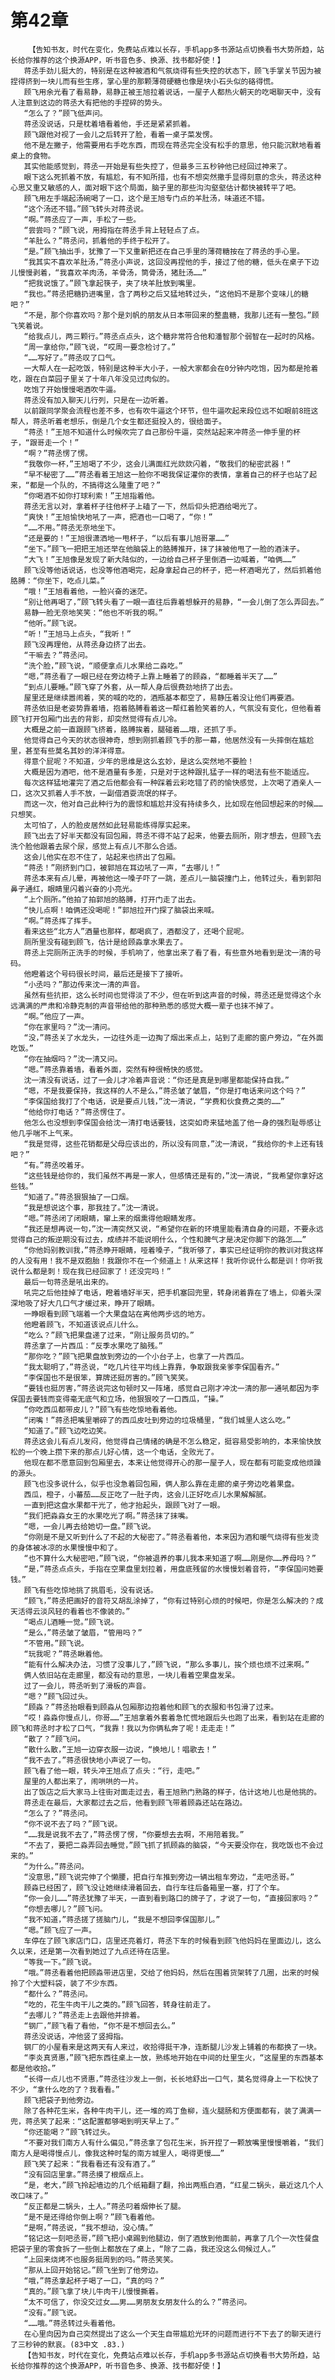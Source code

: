 # 第42章
        【告知书友，时代在变化，免费站点难以长存，手机app多书源站点切换看书大势所趋，站长给你推荐的这个换源APP，听书音色多、换源、找书都好使！】
       蒋丞手劲儿挺大的，特别是在这种被酒和气氛烧得有些失控的状态下，顾飞手掌关节因为被捏得挤到一块儿而有些生疼，掌心里的那颗薄荷硬糖也像是块小石头似的硌得慌。
       顾飞用余光看了看易静，易静正被王旭拉着说话，一屋子人都热火朝天的吃喝聊天中，没有人注意到这边的蒋丞大有把他的手捏碎的势头。
       “怎么了？”顾飞低声问。
       蒋丞没说话，只是枕着墙看着他，手还是紧紧抓着。
       顾飞跟他对视了一会儿之后转开了脸，看着一桌子菜发愣。
       他不是左撇子，他需要用右手吃东西，而现在蒋丞完全没有松手的意思，他只能沉默地看着桌上的食物。
       其实他能感觉到，蒋丞一开始是有些失控了，但最多三五秒钟他已经回过神来了。
       眼下这么死抓着不放，有尴尬，有不知所措，也有不想突然撒手显得刻意的念头，蒋丞这种心思又重又敏感的人，面对眼下这个局面，脑子里的那些沟沟壑壑估计都快被转平了吧。
       顾飞用左手端起汤碗喝了一口，这个是王旭专门点的羊肚汤，味道还不错。
       “这个汤还不错。”顾飞转头对蒋丞说。
       “啊。”蒋丞应了一声，手松了一些。
       “尝尝吗？”顾飞说，用拇指在蒋丞手背上轻轻点了点。
       “羊肚么？”蒋丞问，抓着他的手终于松开了。
       “是。”顾飞抽出手，犹豫了一下又重新把还在自己手里的薄荷糖按在了蒋丞的手心里。
       “我其实不喜欢羊肚汤，”蒋丞小声说，这回没再捏他的手，接过了他的糖，低头在桌子下边儿慢慢剥着，“我喜欢羊肉汤，羊骨汤，筒骨汤，猪肚汤……”
       “把我说饿了。”顾飞拿起筷子，夹了块羊肚放到嘴里。
       “我也。”蒋丞把糖扔进嘴里，含了两秒之后又猛地转过头，“这他妈不是那个变味儿的糖吧？”
       “不是，那个你喜欢吗？那个是刘帆的朋友从日本带回来的整蛊糖，我那儿还有一整包。”顾飞笑着说。
       “给我点儿，两三颗行。”蒋丞点点头，这个糖非常符合他和潘智那个弱智在一起时的风格。
       “周一拿给你，”顾飞说，“哎周一要念检讨了。”
       “……写好了。”蒋丞叹了口气。
       一大帮人在一起吃饭，特别是这种半大小子，一般大家都会在0分钟内吃饱，因为都是抢着吃，跟在白菜园子里关了十年八年没见过肉似的。
       吃饱了开始慢慢喝酒吹牛逼。
       蒋丞没有加入聊天儿行列，只是在一边听着。
       以前跟同学聚会流程也差不多，也有吹牛逼这个环节，但牛逼吹起来段位远不如眼前8班这帮人，蒋丞听着老想乐，倒是几个女生都还挺投入的，很给面子。
       “蒋丞！”王旭不知道什么时候吹完了自己那份牛逼，突然站起来冲蒋丞一伸手里的杯子，“跟哥走一个！”
       “啊？”蒋丞愣了愣。
       “我敬你一杯，”王旭喝了不少，这会儿满面红光欻欻闪着，“敬我们的秘密武器！”
       “早不秘密了……”蒋丞看着王旭这一脸你不喝我保证灌你的表情，拿着自己的杯子也站了起来，“都是一个队的，不搞得这么隆重了吧？”
       “你喝酒不如你打球利索！”王旭指着他。
       蒋丞无言以对，拿着杯子往他杯子上磕了一下，然后仰头把酒给喝光了。
       “爽快！”王旭愉快地吼了一声，把酒也一口喝了，“你！”
       “……不用。”蒋丞无奈地坐下。
       “还是要的！”王旭很潇洒地一甩杯子，“以后有事儿旭哥罩……”
       “坐下。”顾飞一把把王旭还举在他脑袋上的胳膊推开，抹了抹被他甩了一脸的酒沫子。
       “大飞！”王旭像是发现了新大陆似的，一边给自己杯子里倒酒一边喊着，“咱俩……”
       顾飞没等他话说话，也没等他酒喝完，起身拿起自己的杯子，把一杯酒喝光了，然后抓着他胳膊：“你坐下，吃点儿菜。”
       “哦！”王旭看着他，一脸兴奋的迷茫。
       “别让他再喝了，”顾飞转头看了一眼一直往后靠着想躲开的易静，“一会儿倒了怎么弄回去。”
       易静一脸无奈地笑笑：“他也不听我的啊。”
       “他听。”顾飞说。
       “听！”王旭马上点头，“我听！”
       顾飞没再理他，从蒋丞身边挤了出去。
       “干嘛去？”蒋丞问。
       “洗个脸，”顾飞说，“顺便拿点儿水果给二淼吃。”
       “嗯，”蒋丞看了一眼已经在旁边椅子上靠上睡着了的顾淼，“都睡着半天了……”
       “到点儿要睡。”顾飞穿了外套，从一帮人身后很费劲地挤了出去。
       屋里还是继续嚣闹着，笑的喊的吃的，酒瓶基本都空了，易静压着没让他们再要酒。
       蒋丞依旧是老姿势靠着墙，抱着胳膊看着这一帮红着脸笑着的人，气氛没有变化，但他看着顾飞打开包厢门出去的背影，却突然觉得有点儿冷。
       大概是之前一直跟顾飞挤着，胳膊挨着，腿碰着……哦，还抓了手。
       他觉得自己今天的状态很神奇，想到刚抓着顾飞手的那一幕，他居然没有一头摔倒在尴尬里，甚至有些莫名其妙的洋洋得意。
       得意个屁呢？不知道，少年的思维是这么玄妙，是这么突然地不要脸！
       大概是因为酒吧，他不是酒量有多差，只是对于这种跟扎猛子一样的喝法有些不能适应。
       每次这样猛地灌完了酒之后他都会有一种踩着云彩吃错了药的愉快感觉，上次喝了酒亲人一口，这次又抓着人手不放，一副借酒耍流氓的样子。
       而这一次，他对自己此种行为的震惊和尴尬并没有持续多久，比如现在他回想起来的时候……只想笑。
       太可怕了，人的脸皮居然如此轻易能练得厚实起来。
       顾飞出去了好半天都没有回包厢，蒋丞不得不站了起来，他要去厕所，刚才想去，但顾飞去洗个脸他跟着去尿个尿，感觉上有点儿不那么合适。
       这会儿他实在忍不住了，站起来也挤出了包厢。
       “蒋丞！”刚挤到门口，被郭旭在耳边吼了一声，“去哪儿！”
       蒋丞本来有点儿晕，再被他这一嗓子吓了一跳，差点儿一脑袋撞门上，他转过头，看到郭阳鼻子通红，眼睛里闪着兴奋的小亮光。
       “上个厕所。”他拍了拍郭旭的胳膊，打开门走了出去。
       “快儿点啊！咱俩还没喝呢！”郭旭拉开门探了脑袋出来喊。
       “啊。”蒋丞挥了挥手。
       看来这些“北方人”酒量也那样，都喝疯了，酒都没了，还喝个屁呢。
       厕所里没有碰到顾飞，估计是给顾淼拿水果去了。
       蒋丞上完厕所正洗手的时候，手机响了，他拿出来了看了看，有些意外地看到是沈一清的号码。
       他瞪着这个号码很长时间，最后还是接下了接听。
       “小丞吗？”那边传来沈一清的声音。
       虽然有些抗拒，这么长时间也觉得淡了不少，但在听到这声音的时候，蒋丞还是觉得这个永远满满的严肃和冷静克制的声音带给他的那种熟悉的感觉大概一辈子也抹不掉了。
       “啊。”他应了一声。
       “你在家里吗？”沈一清问。
       “没，”蒋丞关了水龙头，一边往外走一边掏了烟出来点上，站到了走廊的窗户旁边，“在外面吃饭。”
       “你在抽烟吗？”沈一清又问。
       “嗯。”蒋丞靠着墙，看着外面，突然有种很畅快的感觉。
       沈一清没有说话，过了一会儿才冷着声音说：“你还是真是到哪里都能保持自我。”
       “嗯，不是我要保持，我这样的人不是么，”蒋丞皱了皱眉，“你是打电话来问这个吗？”
       “李保国给我打了个电话，说是要点儿钱，”沈一清说，“学费和伙食费之类的……”
       “他给你打电话？”蒋丞愣住了。
       他怎么也没想到李保国会给沈一清打电话要钱，这突如奇来猛地盖了他一身的强烈耻辱感让他几乎喘不上气来。
       “我是觉得，这些花销都是父母应该出的，所以没有同意，”沈一清说，“我给你的卡上还有钱吧？”
       “有。”蒋丞咬着牙。
       “这些钱是给你的，我们虽然不再是一家人，但感情还是有的，”沈一清说，“我希望你拿好这些钱。”
       “知道了。”蒋丞狠狠抽了一口烟。
       “我是想说这个事，那我挂了。”沈一清说。
       “嗯。”蒋丞闭了闭眼睛，窜上来的烟熏得他眼睛发疼。
       “我还是想再说一句，”沈一清突然又说，“希望你在新的环境里能看清自身的问题，不要永远觉得自己的叛逆期没有过去，成绩并不能说明什么，个性和脾气才是决定你脚下的路怎……”
       “你他妈别教训我，”蒋丞睁开眼睛，哑着嗓子，“我听够了，事实已经证明你的教训对我这样的人没有用！我不是双胞胎！我跟你不在一个频道上！从来这样！我听你说什么都是训！你听我说什么都是刺！现在我已经回家了！还没完吗！”
       最后一句蒋丞是吼出来的。
       吼完之后他挂掉了电话，瞪着墙好半天，把手机塞回兜里，转身闭着靠在了墙上，仰着头深深地吸了好大几口气才缓过来，睁开了眼睛。
       一睁眼看到顾飞端着一个大果盘站在离他两步远的地方。
       他瞪着顾飞，不知道该说点儿什么。
       “吃么？”顾飞把果盘递了过来，“刚让服务员切的。”
       蒋丞拿了一片西瓜：“反季水果吃了脑残。”
       “那你吃？”顾飞把果盘放到旁边的一个小台子上，也拿了一片西瓜。
       “我太聪明了，”蒋丞说，“吃几片往平均线上靠靠，争取跟我亲爹李保国看齐。”
       “李保国也不是很笨，算牌还挺厉害的。”顾飞笑笑。
       “要钱也挺厉害，”蒋丞说完这句顿时又一阵堵，感觉自己刚才冲沈一清的那一通吼都因为李保国去要钱而变得毫无底气和立场，他狠狠咬了一口西瓜，“操。”
       “你吃西瓜都带皮儿？”顾飞有些吃惊地看着他。
       “闭嘴！”蒋丞把嘴里嚼碎了的西瓜皮吐到旁边的垃圾桶里，“我们城里人这么吃。”
       “知道了。”顾飞边吃边笑。
       蒋丞这会儿有点儿发闷，他觉得自己情绪的确是不怎么稳定，挺容易受影响的，本来愉快放松的一个晚上攒下来的那点儿好心情，这一个电话，全败光了。
       他现在都不愿意回到包厢里去，本来让他觉得开心的那一屋子人，现在都有可能变成他烦躁的源头。
       顾飞也没多说什么，似乎也没急着回包厢，俩人那么靠在走廊的桌子旁边吃着果盘。
       西瓜，橙子，小蕃茄……反正吃了一肚子肉，这会儿正好吃点儿水果解解腻。
       一直到把这盘水果都干光了，他才抬起头，跟顾飞对了一眼。
       “我们把淼淼女王的水果吃光了啊。”蒋丞抹了抹嘴。
       “嗯，一会儿再去给她切一盘。”顾飞说。
       “你刚是不是又听到什么了不起的大秘密了。”蒋丞看着他，本来因为酒和暖气烧得有些发烫的身体被冰凉的水果慢慢中和了。
       “也不算什么大秘密吧，”顾飞说，“你被退养的事儿我本来知道了啊……刚是你……养母吗？”
       “是，”蒋丞点点头，手指在空果盘里划拉着，用盘底残留的水慢慢划着音符，“李保国问她要钱。”
       顾飞有些吃惊地挑了挑眉毛，没有说话。
       “顾飞，”蒋丞把画好的音符又胡乱涂掉了，“你有过特别心烦的时候吧，你是怎么解决的？成天活得云淡风轻的看着也不像装的。”
       “喝点儿酒睡一觉。”顾飞说。
       “是么，”蒋丞皱了皱眉，“管用吗？”
       “不管用。”顾飞说。
       “玩我呢？”蒋丞瞅着他。
       “能有什么解决办法，习惯了没事儿了，”顾飞说，“那么多事儿，挨个烦也烦不过来啊。”
       俩人依旧站在走廊里，都没有动的意思，一块儿看着空果盘发呆。
       过了一会儿，蒋丞听到了滑板的声音。
       “嗯？”顾飞回过头。
       “顾淼？”蒋丞抬眼看到顾淼从包厢那边抱着他和顾飞的衣服和书包滑了过来。
       “哎！淼淼你慢点儿，你哥……”王旭拿着外套着急忙慌地跟后头也跑了出来，看到站在走廊的顾飞和蒋丞时才松了口气，“我靠！我以为你俩私奔了呢！走走走！”
       “散了？”顾飞问。
       “散什么散，”王旭一边穿衣服一边说，“换地儿！唱歌去！”
       “我不去了。”蒋丞很快地小声说了一句。
       顾飞看了他一眼，转头冲王旭点了点头：“行，走吧。”
       屋里的人都出来了，闹哄哄的一片。
       出了饭店之后大家马上往街对面走过去，看王旭熟门熟路的样子，估计这地儿也是他挑的。
       蒋丞走在最后，大家都过去之后，他看到顾飞带着顾淼还站在路边。
       “怎么了？”蒋丞问。
       “你不说不去了吗？”顾飞说。
       “……我是说我不去了，”蒋丞愣了愣，“你要想去去啊，不用陪着我。”
       “不去了，要把二淼弄回去睡觉，”顾飞抓了抓顾淼的脑袋，“今天要没你在，我吃饭也不会过来的。”
       “为什么。”蒋丞问。
       “没意思，”顾飞说完伸了个懒腰，把自行车推到旁边一辆出租车旁边，“走吧丞哥。”
       顾淼已经困了，顾飞没让她继续滑着回去，自行车往后备箱里一塞，打了个车。
       “你一会儿……”蒋丞犹豫了半天，一直到看到路口的牌子了，才说了一句，“直接回家吗？”
       “你想去哪儿？”顾飞问。
       “我不知道，”蒋丞搓了搓脑门儿，“我是不想回李保国那儿。”
       “嗯。”顾飞应了一声。
       车停在了顾飞家店门口，店里还亮着灯，蒋丞下车的时候看到顾飞他妈妈在里面边儿，这么久以来，还是第一次看到她过了九点还待在店里。
       “等我一下。”顾飞说。
       “哦。”蒋丞看着他把顾淼带进店里，交给了他妈妈，然后在围着货架转了几圈，出来的时候拎了个大塑料袋，装了不少东西。
       “都什么？”蒋丞问。
       “吃的，花生牛肉干儿之类的。”顾飞回答，转身往前走了。
       “去哪儿？”蒋丞走上去跟他并排着。
       “钢厂，”顾飞看了看他，“你不是不想回去么。”
       蒋丞没说话，冲他竖了竖拇指。
       钢厂的小屋看来是这两天有人来过，收拾得挺干净，连断腿儿沙发上铺着的布都换了一块。
       “李炎真贤惠，”顾飞把东西往桌上一放，熟练地开始在中间的灶里生火，“这屋里的东西基本都是他收拾。”
       “长得一点儿也不贤惠，”蒋丞往沙发上一倒，长长地舒出一口气，莫名觉得身上一下松快了不少，“拿什么吃的了？我看看。”
       顾飞把袋子到他旁边。
       除了各种花生米，各种牛肉干儿，还一堆的鸡丁鱼柳，连火腿肠和方便面都有，装了满满一兜，蒋丞笑了起来：“这配置都够喝到明天早上了。”
       “你还能喝？”顾飞转过头。
       “不要对我们南方人有什么偏见，”蒋丞拿了包花生米，拆开捏了一颗放嘴里慢慢嚼着，“我们南方人是喝得慢点儿，像我这种时髦的南方城里人，喝得更慢……”
       顾飞笑了起来：“我看看还有没有酒了。”
       “没有回店里拿。”蒋丞摸了根烟点上。
       “是，老大，”顾飞拎起墙边的几个纸箱翻了翻，拎出两瓶白酒，“红星二锅头，最近这几个人改口味了。”
       “反正都是二锅头，土人。”蒋丞叼着烟伸长了腿。
       “是不是还得给你倒上啊？”顾飞看着他。
       “是啊，”蒋丞说，“我不想动，没心情。”
       “铭记这一刻吧丞哥，”顾飞把小桌踢到他腿边，倒了酒放到他面前，再拿了几个一次性餐盘把袋子里的零食拆了一些倒上都放在了桌上，“除了二淼，我还没这么伺候过人。”
       “上回来烧烤不也服务挺周到的吗。”蒋丞笑笑。
       “那从上回开始铭记。”顾飞坐到了他旁边。
       “哦，”蒋丞拿起杯子喝了一口，“真的吗？”
       “真的。”顾飞拿了块儿牛肉干儿慢慢撕着。
       “太不可信了，你没交过女……男……男朋友女朋友什么的么？”蒋丞问。
       “没有。”顾飞说。
       “……哦。”蒋丞转过头看着他。
       在心里向因为自己突然提出了这么一个天生自带尴尬光环的问题而进行不下去了的聊天进行了三秒钟的默哀。(83中文 .83.)
       【告知书友，时代在变化，免费站点难以长存，手机app多书源站点切换看书大势所趋，站长给你推荐的这个换源APP，听书音色多、换源、找书都好使！】